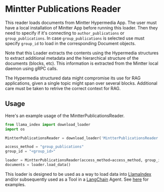 # Mintter Publications Reader

This reader loads documents from Mintter Hypermedia App. The user must have a local installation of Mintter App before running this loader. Then they need to specify if it's connecting to `author_publications` or `group_publications`. In case `group_publications` is selected use must specify `group_id` to load in the corresponding Document objects.

Note that this Loader extracts the contents using the Hypermedia structures to extract additional metadata and the hierarchical structure of the documents (blocks, etc). This information is extracted from the Mintter local daemon using gRPC calls. 

The Hypermedia structured data might compromise its use for RAG applications, given a single topic might span over several blocks. Additional care must be taken to retrive the correct context for RAG.

## Usage

Here's an example usage of the MintterPublicationsReader.

```python
from llama_index import download_loader
import os

MintterPublicationsReader = download_loader('MintterPublicationsReader')

access_method = "group_publications"
group_id = "<group_id>"

loader = MintterPublicationsReader(access_method=access_method, group_id="<group_id>")
documents = loader.load_data()
```

This loader is designed to be used as a way to load data into [LlamaIndex](https://github.com/run-llama/llama_index/tree/main/llama_index) and/or subsequently used as a Tool in a [LangChain](https://github.com/hwchase17/langchain) Agent. See [here](https://github.com/emptycrown/llama-hub/tree/main) for examples.
